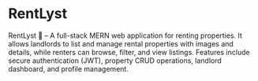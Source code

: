 # RentLyst
RentLyst 🏡 – A full-stack MERN web application for renting properties. It allows landlords to list and manage rental properties with images and details, while renters can browse, filter, and view listings. Features include secure authentication (JWT), property CRUD operations, landlord dashboard, and profile management.

